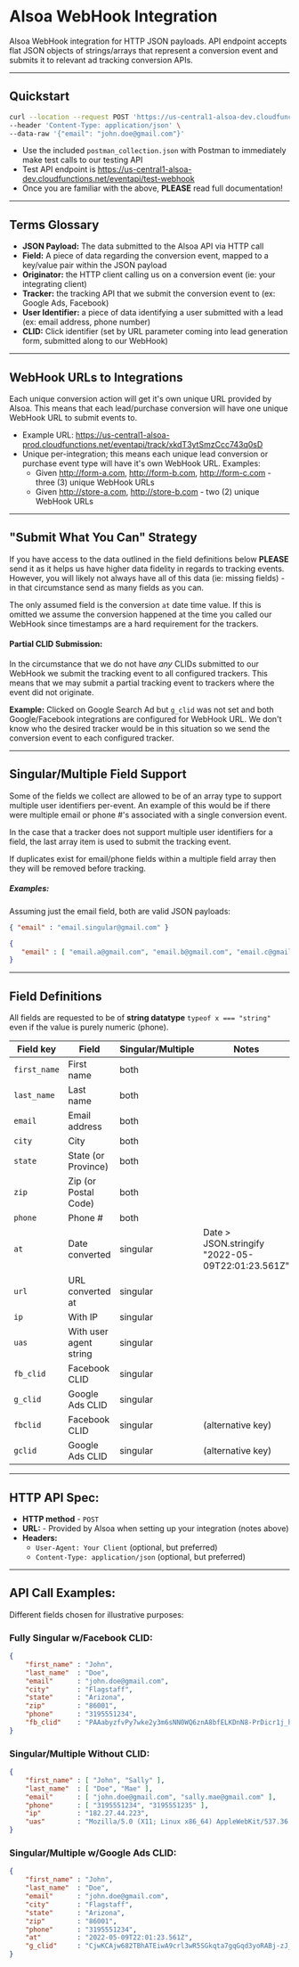 # Alsoa WebHook Integration

Alsoa WebHook integration for HTTP JSON payloads. API endpoint accepts flat JSON objects of strings/arrays that represent a conversion event and submits it to relevant ad tracking conversion APIs.

---

## Quickstart

```bash
curl --location --request POST 'https://us-central1-alsoa-dev.cloudfunctions.net/eventapi/test-webhook' \
--header 'Content-Type: application/json' \
--data-raw '{"email": "john.doe@gmail.com"}'
```

* Use the included `postman_collection.json` with Postman to immediately make test calls to our testing API
* Test API endpoint is https://us-central1-alsoa-dev.cloudfunctions.net/eventapi/test-webhook
* Once you are familiar with the above, **PLEASE** read full documentation!

---

## Terms Glossary

* **JSON Payload:** The data submitted to the Alsoa API via HTTP call
* **Field:** A piece of data regarding the conversion event, mapped to a key/value pair within the JSON payload
* **Originator:** the HTTP client calling us on a conversion event (ie: your integrating client)
* **Tracker:** the tracking API that we submit the conversion event to (ex: Google Ads, Facebook)
* **User Identifier:** a piece of data identifying a user submitted with a lead (ex: email address, phone number)
* **CLID:** Click identifier (set by URL parameter coming into lead generation form, submitted along to our WebHook)

---

## WebHook URLs to Integrations

Each unique conversion action will get it's own unique URL provided by Alsoa. This means that each lead/purchase conversion will have one unique WebHook URL to submit events to.

* Example URL: https://us-central1-alsoa-prod.cloudfunctions.net/eventapi/track/xkdT3ytSmzCcc743q0sD
* Unique per-integration; this means each unique lead conversion or purchase event type will have it's own WebHook URL. Examples:
   - Given http://form-a.com, http://form-b.com, http://form-c.com - three (3) unique WebHook URLs
   - Given http://store-a.com, http://store-b.com - two (2) unique WebHook URLs

---

## "Submit What You Can" Strategy

If you have access to the data outlined in the field definitions below **PLEASE** send it as it helps us have higher data fidelity in regards to tracking events. However, you will likely not always have all of this data (ie: missing fields) - in that circumstance send as many fields as you can.

The only assumed field is the conversion `at` date time value. If this is omitted we assume the conversion happened at the time you called our WebHook since timestamps are a hard requirement for the trackers.

#### Partial CLID Submission:

In the circumstance that we do not have *any* CLIDs submitted to our WebHook we submit the tracking event to all configured trackers. This means that we may submit a partial tracking event to trackers where the event did not originate.

**Example:** Clicked on Google Search Ad but `g_clid` was not set and both Google/Facebook integrations are configured for WebHook URL. We don't know who the desired tracker would be in this situation so we send the conversion event to each configured tracker.

---

## Singular/Multiple Field Support

Some of the fields we collect are allowed to be of an array type to support multiple user identifiers per-event. An example of this would be if there were multiple email or phone #'s associated with a single conversion event.

In the case that a tracker does not support multiple user identifiers for a field, the last array item is used to submit the tracking event.

If duplicates exist for email/phone fields within a multiple field array then they will be removed before tracking.

##### Examples:

Assuming just the email field, both are valid JSON payloads:

```json
{ "email" : "email.singular@gmail.com" }
```

```json
{
   "email" : [ "email.a@gmail.com", "email.b@gmail.com", "email.c@gmail.com" ]
}
```

---

## Field Definitions

All fields are requested to be of **string datatype** `typeof x === "string"` even if the value is purely numeric (phone).

| Field key    | Field                  | Singular/Multiple | Notes                                            |
| -------------|------------------------|-------------------|--------------------------------------------------|
| `first_name` | First name             | both              |                                                  |
| `last_name`  | Last name              | both              |                                                  |
| `email`      | Email address          | both              |                                                  |
| `city`       | City                   | both              |                                                  |
| `state`      | State (or Province)    | both              |                                                  |
| `zip`        | Zip (or Postal Code)   | both              |                                                  |
| `phone`      | Phone #                | both              |                                                  |
| `at`         | Date converted         | singular          | Date > JSON.stringify "2022-05-09T22:01:23.561Z" |
| `url`        | URL converted at       | singular          |                                                  |
| `ip`         | With IP                | singular          |                                                  |
| `uas`        | With user agent string | singular          |                                                  |
| `fb_clid`    | Facebook CLID          | singular          |                                                  |
| `g_clid`     | Google Ads CLID        | singular          |                                                  |
| `fbclid`     | Facebook CLID          | singular          | (alternative key)                                |
| `gclid`      | Google Ads CLID        | singular          | (alternative key)                                |


---

## HTTP API Spec:

* **HTTP method** - `POST`
* **URL:** - Provided by Alsoa when setting up your integration (notes above)
* **Headers:**
   - `User-Agent: Your Client` (optional, but preferred)
   - `Content-Type: application/json` (optional, but preferred)

---

## API Call Examples:

Different fields chosen for illustrative purposes:

### Fully Singular w/Facebook CLID:

```json
{
    "first_name" : "John",
    "last_name"  : "Doe",
    "email"      : "john.doe@gmail.com",
    "city"       : "Flagstaff",
    "state"      : "Arizona",
    "zip"        : "86001",
    "phone"      : "3195551234",
    "fb_clid"    : "PAAabyzfvPy7wke2y3m6sNN0WQ6znA8bfELKDnN8-PrDicr1j_hM21oO-GYkc_aem_AVv-AD2XmEbD4E56cvyev"
}
```

### Singular/Multiple Without CLID:

```json
{
    "first_name" : [ "John", "Sally" ],
    "last_name"  : [ "Doe", "Mae" ],
    "email"      : [ "john.doe@gmail.com", "sally.mae@gmail.com" ],
    "phone"      : [ "3195551234", "3195551235" ],
    "ip"         : "182.27.44.223",
    "uas"        : "Mozilla/5.0 (X11; Linux x86_64) AppleWebKit/537.36 (KHTML, like Gecko) Chrome/51.0.2704.103 Safari/537.36"
}
```

### Singular/Multiple w/Google Ads CLID:

```json
{
    "first_name" : "John",
    "last_name"  : "Doe",
    "email"      : "john.doe@gmail.com",
    "city"       : "Flagstaff",
    "state"      : "Arizona",
    "zip"        : "86001",
    "phone"      : "3195551234",
    "at"         : "2022-05-09T22:01:23.561Z",
    "g_clid"     : "CjwKCAjw682TBhATEiwA9crl3wR5SGkqta7gqGqd3yoRABj-zJ_8tjevUKY8cfZXj0_p1jeTDRLEUxoC27sQAvD_BwE"
}
```

